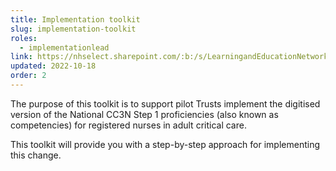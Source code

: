 ```yaml
---
title: Implementation toolkit
slug: implementation-toolkit
roles:
  - implementationlead
link: https://nhselect.sharepoint.com/:b:/s/LearningandEducationNetworks/DSP/ESDR_f6OFP1Ku7I5xBrD4mEBLBjPXLduZO-N7EgPJYphzA
updated: 2022-10-18
order: 2
---
```

The purpose of this toolkit is to support pilot Trusts implement the digitised version of the National CC3N Step 1 proficiencies (also known as competencies) for registered nurses in adult critical care. 

This toolkit will provide you with a step-by-step approach for implementing this change.​